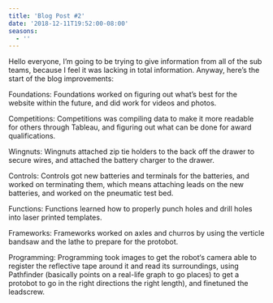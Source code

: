 ```yaml
---
title: 'Blog Post #2'
date: '2018-12-11T19:52:00-08:00'
seasons:
  - ''
---
```

Hello everyone, I’m going to be trying to give information from all of the sub teams, because I feel it was lacking in total information. Anyway, here’s the start of the blog improvements: 

Foundations: Foundations worked on figuring out what’s best for the website within the future, and did work for videos and photos.

Competitions: Competitions was compiling data to make it more readable for others through Tableau, and figuring out what can be done for award qualifications.

Wingnuts: Wingnuts attached zip tie holders to the back off the drawer to secure wires, and attached the battery charger to the drawer.

Controls: Controls got new batteries and terminals for the batteries, and worked on terminating them, which means attaching leads on the new batteries, and worked on the pneumatic test bed.

Functions: Functions learned how to properly punch holes and drill holes into laser printed templates.

Frameworks: Frameworks worked on axles and churros by using the verticle bandsaw and the lathe to prepare for the protobot.

Programming: Programming took images to get the robot‘s camera able to register the reflective tape around it and read its surroundings, using Pathfinder (basically points on a real-life graph to go places) to get a protobot to go in the right directions the right length), and finetuned the leadscrew.
